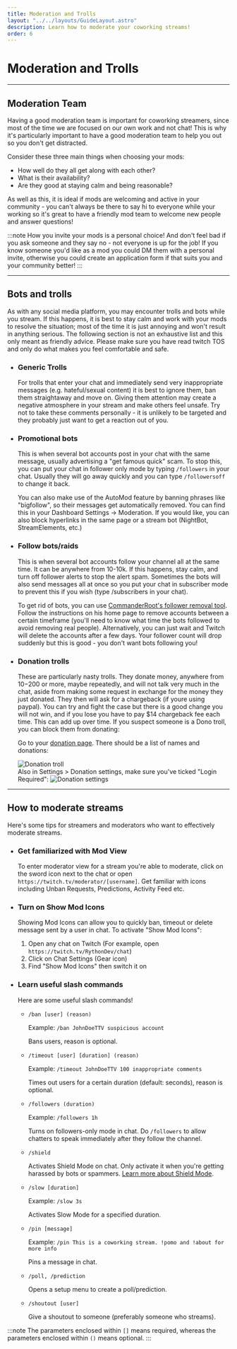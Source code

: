 ```yaml
---
title: Moderation and Trolls
layout: "../../layouts/GuideLayout.astro"
description: Learn how to moderate your coworking streams!
order: 6
---
```


# Moderation and Trolls

---

## Moderation Team

Having a good moderation team is important for coworking streamers, since most of the time we are focused on our own work and not chat! This is why it's particularly important to have a good moderation team to help you out so you don't get distracted. 

Consider these three main things when choosing your mods:

- How well do they all get along with each other?
- What is their availability?
- Are they good at staying calm and being reasonable?

As well as this, it is ideal if mods are welcoming and active in your community - you can't always be there to say hi to everyone while your working so it's great to have a friendly mod team to welcome new people and answer questions!

:::note
How you invite your mods is a personal choice! And don't feel bad if you ask someone and they say no - not everyone is up for the job! If you know someone you'd like as a mod you could DM them with a personal invite, otherwise you could create an application form if that suits you and your community better!
:::


---

## Bots and trolls

As with any social media platform, you may encounter trolls and bots while you stream. If this happens, it is best to stay calm and work with your mods to resolve the situation; most of the time it is just annoying and won't result in anything serious. The following section is not an exhaustive list and this only meant as friendly advice. Please make sure you have read twitch TOS and only do what makes you feel comfortable and safe.

- ### Generic Trolls

    For trolls that enter your chat and immediately send very inappropriate messages (e.g. hateful/sexual content) it is best to ignore them, ban them straightaway and move on. Giving them attention may create a negative atmosphere in your stream and make others feel unsafe. Try not to take these comments personally - it is unlikely to be targeted and they probably just want to get a reaction out of you. 

- ### Promotional bots

    This is when several bot accounts post in your chat with the same message, usually advertising a "get famous quick" scam. To stop this, you can put your chat in follower only mode by typing `/followers` in your chat. Usually they will go away quickly and you can type `/followersoff` to change it back.

    You can also make use of the AutoMod feature by banning phrases like "bigfollow", so their messages get automatically removed. You can find this in your Dashboard Settings → Moderation. If you would like, you can also block hyperlinks in the same page or a stream bot (NightBot, StreamElements, etc.)

- ### Follow bots/raids

    This is when several bot accounts follow your channel all at the same time. It can be anywhere from 10-10k. If this happens, stay calm, and turn off follower alerts to stop the alert spam. Sometimes the bots will also send messages all at once so you put your chat in subscriber mode to prevent this if you wish (type <span class="code-highlight">/subscribers</span> in your chat).

    To get rid of bots, you can use [CommanderRoot's follower removal tool](https://twitch-tools.rootonline.de/follower_remover.php). Follow the instructions on his home page to remove accounts between a certain timeframe (you'll need to know what time the bots followed to avoid removing real people). Alternatively, you can just wait and Twitch will delete the accounts after a few days. Your follower count will drop suddenly but this is good - you don't want bots following you!

- ### Donation trolls

    These are particularly nasty trolls. They donate money, anywhere from $10-$200 or more, maybe repeatedly, and will not talk very much in the chat, aside from making some request in exchange for the money they just donated. They then will ask for a chargeback (if youre using paypal). You can try and fight the case but there is a good change you will not win, and if you lose you have to pay $14 chargeback fee each time. This can add up over time. If you suspect someone is a Dono troll, you can block them from donating:

    Go to your [donation page](https://streamlabs.com/dashboard#/donations). There should be a list of names and donations:

    <img src="/images/moderation-and-trolls/donation-troll.webp" alt="Donation troll" loading="lazy" />

    <br> 
    Also in Settings > Donation settings, make sure you've ticked "Login Required":

    <img src="/images/moderation-and-trolls/donation-settings.webp" alt="Donation settings" loading="lazy" />

---

## How to moderate streams

Here's some tips for streamers and moderators who want to effectively moderate streams.

- ### Get familiarized with Mod View
    To enter moderator view for a stream you're able to moderate, click on the sword icon next to the chat or open `https://twitch.tv/moderator/[username]`. Get familiar with icons including Unban Requests, Predictions, Activity Feed etc.

- ### Turn on Show Mod Icons
    Showing Mod Icons can allow you to quickly ban, timeout or delete message sent by a user in chat. To activate "Show Mod Icons":
    1. Open any chat on Twitch (For example, open `https://twitch.tv/RythonDev/chat`)
    2. Click on Chat Settings (Gear icon)
    3. Find "Show Mod Icons" then switch it on

- ### Learn useful slash commands
    Here are some useful slash commands! 
    - `/ban [user] (reason)` 
        
        Example: `/ban JohnDoeTTV suspicious account`
        
        Bans users, reason is optional.

    - `/timeout [user] [duration] (reason)`
        
        Example: `/timeout JohnDoeTTV 100 inappropriate comments`
        
        Times out users for a certain duration (default: seconds), reason is optional.

    - `/followers (duration)`
        
        Example: `/followers 1h`
        
        Turns on followers-only mode in chat. Do `/followers` to allow chatters to speak immediately after they follow the channel.
    
    - `/shield`
        
        Activates Shield Mode on chat. Only activate it when you're getting harassed by bots or spammers. [Learn more 
        about Shield Mode](https://safety.twitch.tv/s/article/Protect-your-channel-with-Shield-Mode?language=en_US).

    - `/slow [duration]`
        
        Example: `/slow 3s`

        Activates Slow Mode for a specified duration.

    - `/pin [message]`
        
        Example: `/pin This is a coworking stream. !pomo and !about for more info`
        
        Pins a message in chat.

    - `/poll, /prediction`
        
        Opens a setup menu to create a poll/prediction.

    - `/shoutout [user]`

        Give a shoutout to someone (preferably someone who streams).

:::note
The parameters enclosed within `[]` means required, whereas the parameters enclosed within `()` means optional.
:::